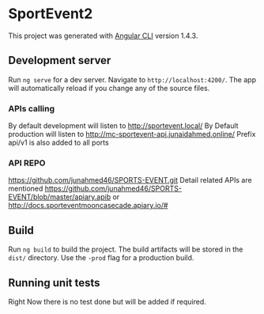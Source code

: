 # SportEvent2

This project was generated with [Angular CLI](https://github.com/angular/angular-cli) version 1.4.3.

## Development server

Run `ng serve` for a dev server. Navigate to `http://localhost:4200/`. The app will automatically reload if you change any of the source files.

### APIs calling 
By default development will listen to http://sportevent.local/
By Default production will listen to http://mc-sportevent-api.junaidahmed.online/
Prefix api/v1 is also added to all ports 

### API REPO 
https://github.com/junahmed46/SPORTS-EVENT.git
Detail related APIs are mentioned 
https://github.com/junahmed46/SPORTS-EVENT/blob/master/apiary.apib
or 
http://docs.sporteventmooncasecade.apiary.io/#

## Build
Run `ng build` to build the project. The build artifacts will be stored in the `dist/` directory. Use the `-prod` flag for a production build.

## Running unit tests
Right Now there is no test done but will be added if required.

